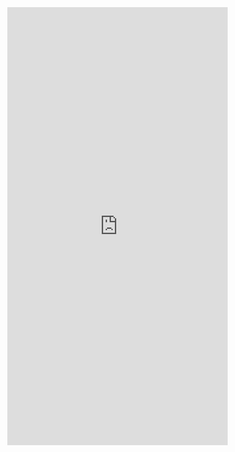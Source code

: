 <iframe frameborder="0" style="width:100%;height:1000px;" src="https://viewer.diagrams.net/?highlight=0000ff&edit=_blank&layers=1&nav=1&page-id=HnDRKXHu_B1j0HXt4eTj&title=ML%20with%20Graphs.drawio#Uhttps%3A%2F%2Fdrive.google.com%2Fuc%3Fid%3D1gMXDAVXxCr9Gq1O3796eqteI02Si88Qz%26export%3Ddownload"></iframe>